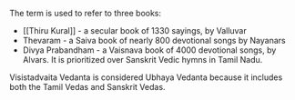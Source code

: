 The term is used to refer to three books:

- [[Thiru Kural]] - a secular book of 1330 sayings, by Valluvar
- Thevaram - a Saiva book of nearly 800 devotional songs by Nayanars
- Divya Prabandham - a Vaisnava book of 4000 devotional songs, by Alvars. It is prioritized over Sanskrit Vedic hymns in Tamil Nadu.

Visistadvaita Vedanta is considered Ubhaya Vedanta because it includes both the Tamil Vedas and Sanskrit Vedas.
